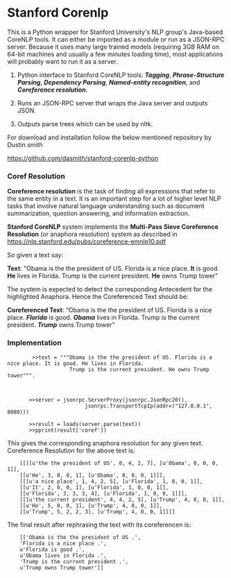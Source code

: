 # **Stanford Corenlp**

This is a Python wrapper for Stanford University's NLP group's Java-based CoreNLP tools. It can either be imported as a module or run as a JSON-RPC server. Because it uses many large trained models (requiring 3GB RAM on 64-bit machines and usually a few minutes loading time), most applications will probably want to run it as a server.

1. Python interface to Stanford CoreNLP tools: ***Tagging***, ***Phrase-Structure Parsing***, ***Dependency Parsing***, ***Named-entity recognition***, and ***Coreference resolution***.

2. Runs an JSON-RPC server that wraps the Java server and outputs JSON.

3. Outputs parse trees which can be used by nltk.

For download and installation follow the below mentioned repository by Dustin smith

https://github.com/dasmith/stanford-corenlp-python

### Coref Resolution
**Coreference resolution** is the task of finding all expressions that refer to the same 
entity in a text. It is an important step for a lot of higher level NLP tasks that 
involve natural language understanding such as document summarization, question answering, and information extraction.

**Stanford CoreNLP** system implements the **Multi-Pass Sieve Coreference Resolution** (or anaphora resolution) system as described in https://nlp.stanford.edu/pubs/coreference-emnlp10.pdf


So given a text say:

**Text**: "Obama is the the president of US. Florida is a nice place. **It** is good. **He** lives in Florida.
            Trump is the current president. **He** owns Trump tower"

The system is expected to detect the corresponding Antecedent for the highlighted Anaphora. Hence the Coreferenced Text should
be:

**Coreferenced Text**:  “Obama is the the president of US. Florida is a nice place. ***Florida*** is good. ***Obama*** lives in Florida. Trump is the current president. ***Trump*** owns Trump tower”



### Implementation

            >>text = """Obama is the the president of US. Florida is a nice place. It is good. He lives in Florida.
                        Trump is the current president. He owns Trump tower""".



           >>server = jsonrpc.ServerProxy(jsonrpc.JsonRpc20(),
                             jsonrpc.TransportTcpIp(addr=("127.0.0.1", 8080)))

           >>result = loads(server.parse(text))
           >>pprint(result['coref'])
           
This gives the corresponding anaphora resolution for any given text. Coreference Resolution for the above text is:

        [[[[u'the the president of US', 0, 4, 2, 7], [u'Obama', 0, 0, 0, 1]],
        [[u'He', 3, 0, 0, 1], [u'Obama', 0, 0, 0, 1]]],
        [[[u'a nice place', 1, 4, 2, 5], [u'Florida', 1, 0, 0, 1]],
        [[u'It', 2, 0, 0, 1], [u'Florida', 1, 0, 0, 1]],
        [[u'Florida', 3, 3, 3, 4], [u'Florida', 1, 0, 0, 1]]],
        [[[u'the current president', 4, 4, 2, 5], [u'Trump', 4, 0, 0, 1]],
        [[u'He', 5, 0, 0, 1], [u'Trump', 4, 0, 0, 1]],
        [[u'Trump', 5, 2, 2, 3], [u'Trump', 4, 0, 0, 1]]]]

The final result after rephrasing the text with its coreferencen is:

        [['Obama is the the president of US .',
        'Florida is a nice place .',
        u'Florida is good .',
        u'Obama lives in Florida .',
        'Trump is the current president .',
        u'Trump owns Trump tower']]
